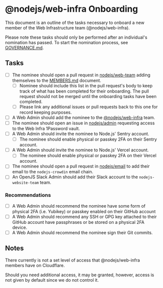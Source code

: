 # @nodejs/web-infra Onboarding

This document is an outline of the tasks necessary to onboard a new member of the Web Infrastructure team (@nodejs/web-infra).

Please note these tasks should only be performed after an individual's nomination has passed.
To start the nomination process, see [GOVERNANCE.md](../GOVERNANCE.md).

## Tasks

- [ ] The nominee should open a pull request in [nodejs/web-team](https://github.com/nodejs/web-team) adding themselves to the [MEMBERS.md](https://github.com/nodejs/web-team/blob/main/MEMBERS.md#nodejs-web-infra-team-nodejsweb-infra) document.
  - [ ] Nominee should include this list in the pull request's body to keep track of what has been completed for their onboarding. The pull request should not be merged until the onboarding tasks have been completed.
  - [ ] Please link any additional issues or pull requests back to this one for record keeping purposes.
- [ ] A Web Admin should add the nominee to the [@nodejs/web-infra](https://github.com/orgs/nodejs/teams/web-infra) team.
- [ ] The nominee should open an issue in [nodejs/admin](https://github.com/nodejs/admin) requesting access to the Web Infra 1Password vault.
- [ ] A Web Admin should invite the nominee to Node.js' Sentry account.
  - [ ] The nominee should enable physical or passkey 2FA on their Sentry account.
- [ ] A Web Admin should invite the nominee to Node.js' Vercel account.
  - [ ] The nominee should enable physical or passkey 2FA on their Vercel account.
- [ ] The nominee should open a pull request in [nodejs/email](https://github.com/nodejs/email) to add their email to the `nodejs-crowdin` email chain.
- [ ] An OpenJS Slack Admin should add their Slack account to the `nodejs-website-team` team.

### Recommendations

- [ ] A Web Admin should recommend the nominee have some form of physical 2FA (i.e. Yubikey) or passkey enabled on their GitHub account
- [ ] A Web Admin should recommend any SSH or GPG key attached to their GitHub account have passphrases or be stored on a physical 2FA device.
- [ ] A Web Admin should recommend the nominee sign their Git commits.

## Notes

There currently is not a set level of access that @nodejs/web-infra members have on Cloudflare.

Should you need additional access, it may be granted, however, access is not given by default since we do not control it.
